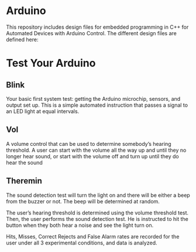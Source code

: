 # Arduino
This repository includes design files for embedded programming in C++ for Automated Devices with Arduino Control. The different design files are defined here:

# Test Your Arduino

## Blink
Your basic first system test: getting the Arduino microchip, sensors, and output set up.
This is a simple automated instruction that passes a signal to an LED light at equal intervals.

## Vol
A volume control that can be used to determine somebody’s hearing threshold. A user can start with the volume all the way up and until they no longer hear sound, or start with the volume off and turn up until they do hear the sound

## Theremin

The sound detection test will turn the light on and there will be either a beep from the buzzer or not. The beep will be determined at random.

The user’s hearing threshold is determined using the volume threshold test. Then, the user performs the sound detection test. He is instructed to hit the button when they both hear a noise and see the light turn on.

Hits, Misses, Correct Rejects and False Alarm rates are recorded for the user under all 3 experimental conditions, and data is analyzed.
